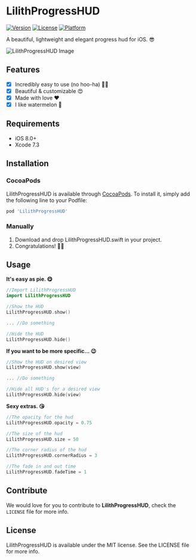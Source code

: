 # LilithProgressHUD

[![Version](https://img.shields.io/cocoapods/v/LilithProgressHUD.svg?style=flat)](http://cocoapods.org/pods/LilithProgressHUD)
[![License](https://img.shields.io/cocoapods/l/LilithProgressHUD.svg?style=flat)](http://cocoapods.org/pods/LilithProgressHUD)
[![Platform](https://img.shields.io/cocoapods/p/LilithProgressHUD.svg?style=flat)](http://cocoapods.org/pods/LilithProgressHUD)

A beautiful, lightweight and elegant progress hud for iOS. 😎

![LilithProgressHUD Image](https://s4.postimg.org/4kd6bgtsd/Simulator_Screen_Shot_16_08_2016_8_06_52_AM.png)

## Features

- [x] Incredibly easy to use (no hoo-ha) 🙌🏼
- [x] Beautiful & customizable 😍
- [x] Made with love ❤️ 
- [x] I like watermelon 🍉

## Requirements

- iOS 8.0+
- Xcode 7.3

## Installation

### CocoaPods

LilithProgressHUD is available through [CocoaPods](http://cocoapods.org). To install
it, simply add the following line to your Podfile:

```ruby
pod 'LilithProgressHUD'
```

### Manually 

1. Download and drop LilithProgressHUD.swift in your project.
2. Congratulations! 👏🏼

## Usage

**It's easy as pie. 😋**

```swift
//Import LilithProgressHUD
import LilithProgressHUD

//Show the HUD
LilithProgressHUD.show()

... //Do something

//Hide the HUD
LilithProgressHUD.hide()
```

**If you want to be more specific... 😉**

```swift
//Show the HUD on desired view
LilithProgressHUD.show(view)

... //Do something

//Hide all HUD's for a desired view
LilithProgressHUD.hide(view)
```

**Sexy extras. 😘**

```swift
//The opacity for the hud
LilithProgressHUD.opacity = 0.75

//The size of the hud
LilithProgressHUD.size = 50

//The corner radius of the hud
LilithProgressHUD.cornerRadius = 3

//The fade in and out time
LilithProgressHUD.fadeTime = 1
```

## Contribute

We would love for you to contribute to **LilithProgressHUD**, check the ``LICENSE`` file for more info.

## License

LilithProgressHUD is available under the MIT license. See the LICENSE file for more info.
